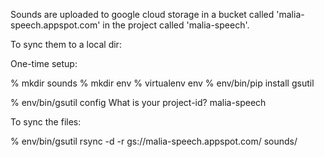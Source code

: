 Sounds are uploaded to google cloud storage in a bucket called 'malia-speech.appspot.com' in the project called 'malia-speech'.

To sync them to a local dir:

One-time setup:

% mkdir sounds
% mkdir env
% virtualenv env
% env/bin/pip install gsutil

% env/bin/gsutil config
What is your project-id? malia-speech

To sync the files:

% env/bin/gsutil rsync -d -r gs://malia-speech.appspot.com/ sounds/
